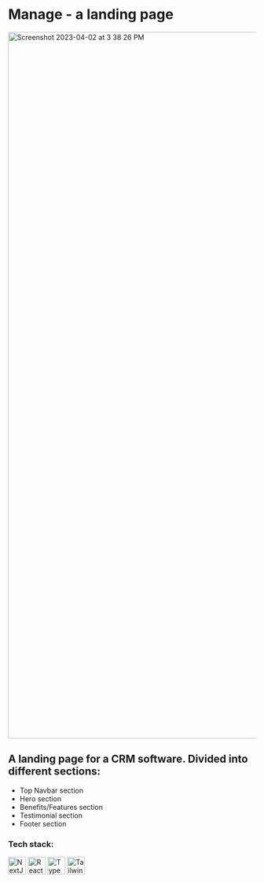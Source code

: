 # Manage - a landing page


<img width="1439" alt="Screenshot 2023-04-02 at 3 38 26 PM" src="https://user-images.githubusercontent.com/48400770/229346516-84af0f2a-0cb1-488b-8882-32a069e55e5c.png">


## A landing page for a CRM software. Divided into different sections: 
- Top Navbar section
- Hero section
- Benefits/Features section
- Testimonial section
- Footer section

### Tech stack:
<p>
<a href="https://nextjs.org/docs" target="_blank" rel="noreferrer"><img src="https://raw.githubusercontent.com/danielcranney/readme-generator/main/public/icons/skills/nextjs-colored-dark.svg" width="36" height="36" alt="NextJs" /></a>
<a href="https://reactjs.org/" target="_blank" rel="noreferrer"><img src="https://raw.githubusercontent.com/danielcranney/readme-generator/main/public/icons/skills/react-colored.svg" width="36" height="36" alt="React" /></a>
<a href="https://www.typescriptlang.org/" target="_blank" rel="noreferrer"><img src="https://raw.githubusercontent.com/danielcranney/readme-generator/main/public/icons/skills/typescript-colored.svg" width="36" height="36" alt="TypeScript" /></a>
<a href="https://tailwindcss.com/" target="_blank" rel="noreferrer"><img src="https://raw.githubusercontent.com/danielcranney/readme-generator/main/public/icons/skills/tailwindcss-colored.svg" width="36" height="36" alt="TailwindCSS" /></a>
</p>
